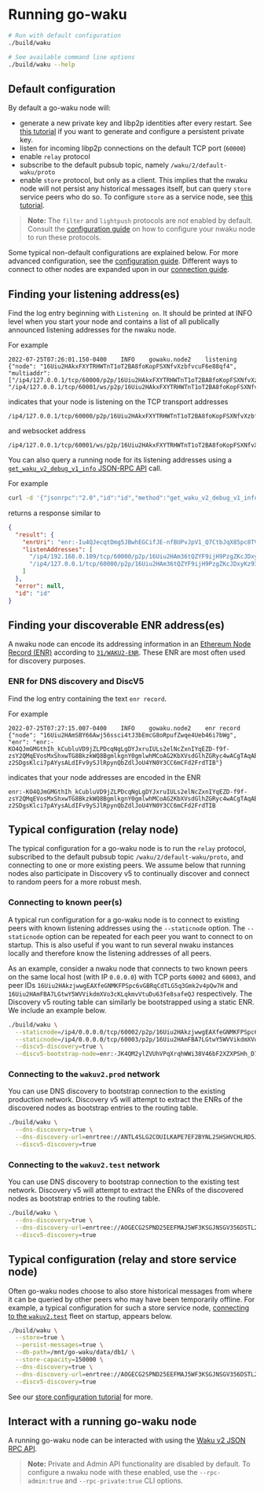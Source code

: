 # Running go-waku

```sh
# Run with default configuration
./build/waku

# See available command line options
./build/waku --help
```

## Default configuration

By default a go-waku node will:
- generate a new private key and libp2p identities after every restart.
See [this tutorial](./configure-key.md) if you want to generate and configure a persistent private key.
- listen for incoming libp2p connections on the default TCP port (`60000`)
- enable `relay` protocol
- subscribe to the default pubsub topic, namely `/waku/2/default-waku/proto`
- enable `store` protocol, but only as a client.
This implies that the nwaku node will not persist any historical messages itself,
but can query `store` service peers who do so.
To configure `store` as a service node,
see [this tutorial](./configure-store.md).

> **Note:** The `filter` and `lightpush` protocols are _not_ enabled by default.
Consult the [configuration guide](./configure.md) on how to configure your nwaku node to run these protocols.

Some typical non-default configurations are explained below.
For more advanced configuration, see the [configuration guide](./configure.md).
Different ways to connect to other nodes are expanded upon in our [connection guide](./connect.md).

## Finding your listening address(es)

Find the log entry beginning with `Listening on`.
It should be printed at INFO level when you start your node
and contains a list of all publically announced listening addresses for the nwaku node.

For example

```
2022-07-25T07:26:01.150-0400    INFO    gowaku.node2    listening       {"node": "16Uiu2HAkxFXYTRHWTnT1oT2BA8foKopFSXNfvXzbfvcuF6e88qf4", "multiaddr": ["/ip4/127.0.0.1/tcp/60000/p2p/16Uiu2HAkxFXYTRHWTnT1oT2BA8foKopFSXNfvXzbfvcuF6e88qf4", "/ip4/127.0.0.1/tcp/60001/ws/p2p/16Uiu2HAkxFXYTRHWTnT1oT2BA8foKopFSXNfvXzbfvcuF6e88qf4"]}
```

indicates that your node is listening on the TCP transport addresses

```
/ip4/127.0.0.1/tcp/60000/p2p/16Uiu2HAkxFXYTRHWTnT1oT2BA8foKopFSXNfvXzbfvcuF6e88qf4
```

and websocket address

```
/ip4/127.0.0.1/tcp/60001/ws/p2p/16Uiu2HAkxFXYTRHWTnT1oT2BA8foKopFSXNfvXzbfvcuF6e88qf4
```

You can also query a running node for its listening addresses
using a [`get_waku_v2_debug_v1_info` JSON-RPC API](https://rfc.vac.dev/spec/16/#get_waku_v2_debug_v1_info) call.

For example

```sh
curl -d '{"jsonrpc":"2.0","id":"id","method":"get_waku_v2_debug_v1_info", "params":[]}' --header "Content-Type: application/json" http://localhost:8545
```

returns a response similar to

```json
{
  "result": {
    "enrUri": "enr:-Iu4QJecqtDmg5JBwhEGCifJE-nfBUPvJpV1_Q7CtbJqX85pc8TV5xNIJKohJHnOtbQjycQV0OSzJeCsUB2a7hnfEP0BgmlkgnY0gmlwhMCoAG2Jc2VjcDI1NmsxoQJyDYLm_cOh10d-9TP34svDeh_AsrfmoDqrlpDeoNOmg4N0Y3CC6mCFd2FrdTIB",
    "listenAddresses": [
      "/ip4/192.168.0.109/tcp/60000/p2p/16Uiu2HAm36tQZYF9ijH9PzgZKcJDxyKz93iue4RjpBLkvcbo6mhU",
      "/ip4/127.0.0.1/tcp/60000/p2p/16Uiu2HAm36tQZYF9ijH9PzgZKcJDxyKz93iue4RjpBLkvcbo6mhU"
    ]
  },
  "error": null,
  "id": "id"
}
```

## Finding your discoverable ENR address(es)

A nwaku node can encode its addressing information in an [Ethereum Node Record (ENR)](https://eips.ethereum.org/EIPS/eip-778) according to [`31/WAKU2-ENR`](https://rfc.vac.dev/spec/31/).
These ENR are most often used for discovery purposes.

### ENR for DNS discovery and DiscV5

Find the log entry containing the text `enr record`.

For example

```
2022-07-25T07:27:15.007-0400    INFO    gowaku.node2    enr record      {"node": "16Uiu2HAmSBY66Awj56ssci4tJ3bEmcG8oRpufZwqe4Ueb46i7bWg", "enr": "enr:-KO4QJmGMGthIh_kCubluVD9jZLPDcqNgLgDYJxruIULs2elNcZxnIYqEZD-f9f-zsY2QMqEVosMxShxwTG8BkzkWQ8BgmlkgnY0gmlwhMCoAG2KbXVsdGlhZGRyc4wACgTAqABtBuph3QOJc2VjcDI1NmsxoQPI-z2SDgsKlci7pAYysALdIFv9ySJlRpynQbZdlJoU4YN0Y3CC6mCFd2FrdTIB"}
```

indicates that your node addresses are encoded in the ENR

```
enr:-KO4QJmGMGthIh_kCubluVD9jZLPDcqNgLgDYJxruIULs2elNcZxnIYqEZD-f9f-zsY2QMqEVosMxShxwTG8BkzkWQ8BgmlkgnY0gmlwhMCoAG2KbXVsdGlhZGRyc4wACgTAqABtBuph3QOJc2VjcDI1NmsxoQPI-z2SDgsKlci7pAYysALdIFv9ySJlRpynQbZdlJoU4YN0Y3CC6mCFd2FrdTIB
```

## Typical configuration (relay node)

The typical configuration for a go-waku node is to run the `relay` protocol,
subscribed to the default pubsub topic `/waku/2/default-waku/proto`,
and connecting to one or more existing peers.
We assume below that running nodes also participate in Discovery v5
to continually discover and connect to random peers for a more robust mesh.

### Connecting to known peer(s)

A typical run configuration for a go-waku node is to connect to existing peers with known listening addresses using the `--staticnode` option.
The `--staticnode` option can be repeated for each peer you want to connect to on startup.
This is also useful if you want to run several nwaku instances locally
and therefore know the listening addresses of all peers.

As an example, consider a nwaku node that connects to two known peers
on the same local host (with IP `0.0.0.0`)
with TCP ports `60002` and `60003`,
and peer IDs `16Uiu2HAkzjwwgEAXfeGNMKFPSpc6vGBRqCdTLG5q3Gmk2v4pQw7H` and `16Uiu2HAmFBA7LGtwY5WVVikdmXVo3cKLqkmvVtuDu63fe8safeQJ` respectively.
The Discovery v5 routing table can similarly be bootstrapped using a static ENR.
We include an example below.

```sh
./build/waku \
  --staticnode=/ip4/0.0.0.0/tcp/60002/p2p/16Uiu2HAkzjwwgEAXfeGNMKFPSpc6vGBRqCdTLG5q3Gmk2v4pQw7H \
  --staticnode=/ip4/0.0.0.0/tcp/60003/p2p/16Uiu2HAmFBA7LGtwY5WVVikdmXVo3cKLqkmvVtuDu63fe8safeQJ \
  --discv5-discovery=true \
  --discv5-bootstrap-node=enr:-JK4QM2ylZVUhVPqXrqhWWi38V46bF2XZXPSHh_D7f2PmUHbIw-4DidCBnBnm-IbxtjXOFbdMMgpHUv4dYVH6TgnkucBgmlkgnY0gmowhCJ6_HaJc2VjcDI1NmsxoQM06FsT6EJ57mzR_wiLu2Bz1dER2nUFSCpaFzCccQtnhYN0Y3CCdl-DdWRwgiMohXdha3UyDw
```


### Connecting to the `wakuv2.prod` network

You can use DNS discovery to bootstrap connection to the existing production network.
Discovery v5 will attempt to extract the ENRs of the discovered nodes as bootstrap entries to the routing table.

```sh
./build/waku \
  --dns-discovery=true \
  --dns-discovery-url=enrtree://ANTL4SLG2COUILKAPE7EF2BYNL2SHSHVCHLRD5J7ZJLN5R3PRJD2Y@prod.waku.nodes.status.im \
  --discv5-discovery=true
```

### Connecting to the `wakuv2.test` network

You can use DNS discovery to bootstrap connection to the existing test network.
Discovery v5 will attempt to extract the ENRs of the discovered nodes as bootstrap entries to the routing table.

```sh
./build/waku \
  --dns-discovery=true \
  --dns-discovery-url=enrtree://AOGECG2SPND25EEFMAJ5WF3KSGJNSGV356DSTL2YVLLZWIV6SAYBM@test.waku.nodes.status.im \
  --discv5-discovery=true
```

## Typical configuration (relay and store service node)

Often go-waku nodes choose to also store historical messages
from where it can be queried by other peers who may have been temporarily offline.
For example, a typical configuration for such a store service node,
[connecting to the `wakuv2.test`](#connecting-to-the-wakuv2test-fleet) fleet on startup,
appears below.

```sh
./build/waku \
  --store=true \
  --persist-messages=true \
  --db-path=/mnt/go-waku/data/db1/ \
  --store-capacity=150000 \
  --dns-discovery=true \
  --dns-discovery-url=enrtree://AOGECG2SPND25EEFMAJ5WF3KSGJNSGV356DSTL2YVLLZWIV6SAYBM@test.waku.nodes.status.im \
  --discv5-discovery=true
```

See our [store configuration tutorial](./configure-store.md) for more.

## Interact with a running go-waku node

A running go-waku node can be interacted with using the [Waku v2 JSON RPC API](https://rfc.vac.dev/spec/16/).

> **Note:** Private and Admin API functionality are disabled by default.
To configure a nwaku node with these enabled,
use the `--rpc-admin:true` and `--rpc-private:true` CLI options.